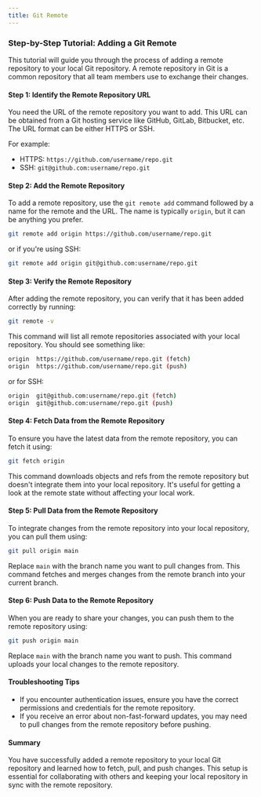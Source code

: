 ```yaml
---
title: Git Remote
---
```


### Step-by-Step Tutorial: Adding a Git Remote

This tutorial will guide you through the process of adding a remote repository to your local Git repository. A remote repository in Git is a common repository that all team members use to exchange their changes.

#### Step 1: Identify the Remote Repository URL

You need the URL of the remote repository you want to add. This URL can be obtained from a Git hosting service like GitHub, GitLab, Bitbucket, etc. The URL format can be either HTTPS or SSH.

For example:
- HTTPS: `https://github.com/username/repo.git`
- SSH: `git@github.com:username/repo.git`

#### Step 2: Add the Remote Repository

To add a remote repository, use the `git remote add` command followed by a name for the remote and the URL. The name is typically `origin`, but it can be anything you prefer.

```sh
git remote add origin https://github.com/username/repo.git
```

or if you're using SSH:

```sh
git remote add origin git@github.com:username/repo.git
```

#### Step 3: Verify the Remote Repository

After adding the remote repository, you can verify that it has been added correctly by running:

```sh
git remote -v
```

This command will list all remote repositories associated with your local repository. You should see something like:

```sh
origin  https://github.com/username/repo.git (fetch)
origin  https://github.com/username/repo.git (push)
```

or for SSH:

```sh
origin  git@github.com:username/repo.git (fetch)
origin  git@github.com:username/repo.git (push)
```

#### Step 4: Fetch Data from the Remote Repository

To ensure you have the latest data from the remote repository, you can fetch it using:

```sh
git fetch origin
```

This command downloads objects and refs from the remote repository but doesn't integrate them into your local repository. It's useful for getting a look at the remote state without affecting your local work.

#### Step 5: Pull Data from the Remote Repository

To integrate changes from the remote repository into your local repository, you can pull them using:

```sh
git pull origin main
```

Replace `main` with the branch name you want to pull changes from. This command fetches and merges changes from the remote branch into your current branch.

#### Step 6: Push Data to the Remote Repository

When you are ready to share your changes, you can push them to the remote repository using:

```sh
git push origin main
```

Replace `main` with the branch name you want to push. This command uploads your local changes to the remote repository.

#### Troubleshooting Tips

- If you encounter authentication issues, ensure you have the correct permissions and credentials for the remote repository.
- If you receive an error about non-fast-forward updates, you may need to pull changes from the remote repository before pushing.

#### Summary

You have successfully added a remote repository to your local Git repository and learned how to fetch, pull, and push changes. This setup is essential for collaborating with others and keeping your local repository in sync with the remote repository.